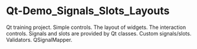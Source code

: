# Qt-Demo_Signals_Slots_Layouts
Qt training project.
Simple controls. The layout of widgets. The interaction controls.
Signals and slots are provided by Qt classes.
Custom signals/slots. Validators. QSignalMapper.
